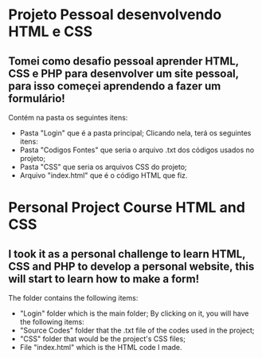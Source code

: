 # Projeto Pessoal desenvolvendo HTML e CSS 
## Tomei como desafio pessoal aprender HTML, CSS e PHP para desenvolver um site pessoal, para isso começei aprendendo a fazer um formulário!
Contém na pasta os seguintes itens:
 - Pasta "Login" que é a pasta principal;
Clicando nela, terá os seguintes itens:
 - Pasta "Codigos Fontes" que seria o arquivo .txt dos códigos usados no projeto;
 - Pasta "CSS" que seria os arquivos CSS do projeto;
 - Arquivo "index.html" que é o código HTML que fiz.

# Personal Project Course HTML and CSS
## I took it as a personal challenge to learn HTML, CSS and PHP to develop a personal website, this will start to learn how to make a form!
The folder contains the following items:
 - "Login" folder which is the main folder;
By clicking on it, you will have the following items:
 - "Source Codes" folder that the .txt file of the codes used in the project;
 - "CSS" folder that would be the project's CSS files;
 - File "index.html" which is the HTML code I made.
